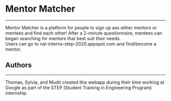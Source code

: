 # Mentor Matcher
---
Mentor Matcher is a platform for people to sign up ass either mentors or mentees  and find each other! After a 2-minute questionnaire, mentees can began searching for mentors that best suit their needs.\
Users can go to nal-interns-step-2020.appspot.com and find/become a mentor.

## Authors
---
Thomas, Sylvia, and Mudit created this webapp during their time working at Google as part of the STEP (Student Training in Engineering Program) internship.
